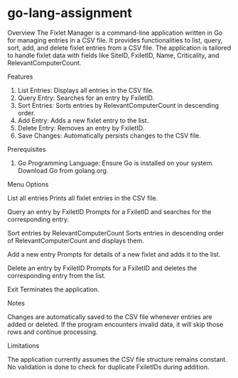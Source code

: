 # go-lang-assignment

Overview
The Fixlet Manager is a command-line application written in Go for managing entries in a CSV file. It provides functionalities to list, query, sort, add, and delete fixlet entries from a CSV file. The application is tailored to handle fixlet data with fields like SiteID, FxiletID, Name, Criticality, and RelevantComputerCount.

Features

1. List Entries: Displays all entries in the CSV file.
2. Query Entry: Searches for an entry by FxiletID.
3. Sort Entries: Sorts entries by RelevantComputerCount in descending order.
4. Add Entry: Adds a new fixlet entry to the list.
5. Delete Entry: Removes an entry by FxiletID.
6. Save Changes: Automatically persists changes to the CSV file.

Prerequisites

1. Go Programming Language: Ensure Go is installed on your system.
    Download Go from golang.org.

Menu Options

List all entries
Prints all fixlet entries in the CSV file.

Query an entry by FxiletID
Prompts for a FxiletID and searches for the corresponding entry.

Sort entries by RelevantComputerCount
Sorts entries in descending order of RelevantComputerCount and displays them.

Add a new entry
Prompts for details of a new fixlet and adds it to the list.

Delete an entry by FxiletID
Prompts for a FxiletID and deletes the corresponding entry from the list.

Exit
Terminates the application.

Notes

Changes are automatically saved to the CSV file whenever entries are added or deleted.
If the program encounters invalid data, it will skip those rows and continue processing.

Limitations

The application currently assumes the CSV file structure remains constant.
No validation is done to check for duplicate FxiletIDs during addition.
